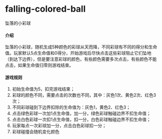 # falling-colored-ball
坠落的小彩球

#### 介绍
坠落的小彩球，随机生成5种颜色的彩球从天而降，不同彩球有不同的得分和生命值。玩家默认5点生命值和0得分，开始游戏后尽快点击这些彩球阻止它们坠地（到达下边界），但是要注意彩球的颜色，有些颜色需要多次点击，有些颜色不能点击，如果生命值归零则游戏结束。

#### 游戏规则

1.  初始生命值为5，扣完游戏结束；
2.  彩球的颜色不同，需要点击的次数也不同，其中：灰色1次、黄色2次、红色3次；
3.  不同彩球碰到下边界扣除的生命值为：灰色1，黄色2、红色3；
4.  点击绿色彩球一次加1点生命值，加一分，绿色彩球触碰边界不扣生命值；
5.  点击白色彩球一次扣1点生命值，扣一分，白色彩球触碰边界不扣生命值；
6.  玩家每点一次彩球加一分，点击白色彩球扣一分；
7.  彩球碰撞会随机变化颜色
